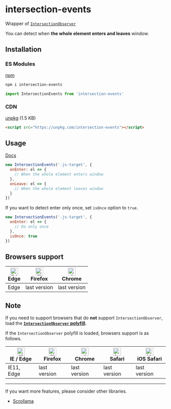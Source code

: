 # intersection-events
Wrapper of [`IntersectionObserver`](https://developer.mozilla.org/en-US/docs/Web/API/IntersectionObserver)

You can detect when **the whole element enters and leaves** window.

## Installation

### ES Modules

[npm](https://www.npmjs.com/package/intersection-events)

```sh
npm i intersection-events
```

```js
import IntersectionEvents from 'intersection-events'
```

### CDN

[unpkg](https://unpkg.com/intersection-events) (1.5 KB)

```html
<script src="https://unpkg.com/intersection-events"></script>
```

## Usage

[Docs](https://ko-yelie.github.io/intersection-events/class/src/index.js~IntersectionEvents.html)

```js
new IntersectionEvents('.js-target', {
  onEnter: el => {
    // When the whole element enters window
  },
  onLeave: el => {
    // When the whole element leaves window
  }
})
```

If you want to detect enter only once, set `isOnce` option to `true`.

```js
new IntersectionEvents('.js-target', {
  onEnter: el => {
    // Do only once
  },
  isOnce: true
})
```

## Browsers support

| [<img src="https://raw.githubusercontent.com/alrra/browser-logos/master/src/edge/edge_48x48.png" alt="Edge" width="24px" height="24px" />](http://godban.github.io/browsers-support-badges/)</br>Edge | [<img src="https://raw.githubusercontent.com/alrra/browser-logos/master/src/firefox/firefox_48x48.png" alt="Firefox" width="24px" height="24px" />](http://godban.github.io/browsers-support-badges/)</br>Firefox | [<img src="https://raw.githubusercontent.com/alrra/browser-logos/master/src/chrome/chrome_48x48.png" alt="Chrome" width="24px" height="24px" />](http://godban.github.io/browsers-support-badges/)</br>Chrome |
| --------- | --------- | --------- |
| Edge| last version| last version

## Note

If you need to support browsers that do **not** support `IntersectionObserver`, load the **[`IntersectionObserver` polyfill](https://github.com/w3c/IntersectionObserver/tree/master/polyfill).**

If the `IntersectionObserver` polyfill is loaded, browsers support is as follows.

| [<img src="https://raw.githubusercontent.com/alrra/browser-logos/master/src/edge/edge_48x48.png" alt="IE / Edge" width="24px" height="24px" />](http://godban.github.io/browsers-support-badges/)</br>IE / Edge | [<img src="https://raw.githubusercontent.com/alrra/browser-logos/master/src/firefox/firefox_48x48.png" alt="Firefox" width="24px" height="24px" />](http://godban.github.io/browsers-support-badges/)</br>Firefox | [<img src="https://raw.githubusercontent.com/alrra/browser-logos/master/src/chrome/chrome_48x48.png" alt="Chrome" width="24px" height="24px" />](http://godban.github.io/browsers-support-badges/)</br>Chrome | [<img src="https://raw.githubusercontent.com/alrra/browser-logos/master/src/safari/safari_48x48.png" alt="Safari" width="24px" height="24px" />](http://godban.github.io/browsers-support-badges/)</br>Safari | [<img src="https://raw.githubusercontent.com/alrra/browser-logos/master/src/safari-ios/safari-ios_48x48.png" alt="iOS Safari" width="24px" height="24px" />](http://godban.github.io/browsers-support-badges/)</br>iOS Safari |
| --------- | --------- | --------- | --------- | --------- |
| IE11, Edge| last version| last version| last version| last version

---

If you want more features, please consider other libraries.

- [Scrollama](https://github.com/russellgoldenberg/scrollama)
